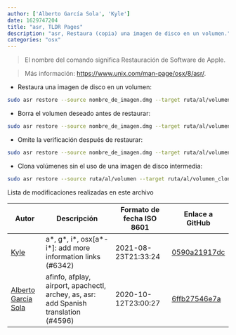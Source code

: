 ```yaml
---
author: ['Alberto García Sola', 'Kyle']
date: 1629747204
title: "asr, TLDR Pages"
description: "asr, Restaura (copia) una imagen de disco en un volumen."
categories: "osx"
---
```

> El nombre del comando significa Restauración de Software de Apple.

> Más información: <https://www.unix.com/man-page/osx/8/asr/>.

- Restaura una imagen de disco en un volumen:

```bash
sudo asr restore --source nombre_de_imagen.dmg --target ruta/al/volumen
```

- Borra el volumen deseado antes de restaurar:

```bash
sudo asr restore --source nombre_de_imagen.dmg --target ruta/al/volumen --erase
```

- Omite la verificación después de restaurar:

```bash
sudo asr restore --source nombre_de_imagen.dmg --target ruta/al/volumen --noverify
```

- Clona volúmenes sin el uso de una imagen de disco intermedia:

```bash
sudo asr restore --source ruta/al/volumen --target ruta/al/volumen_clonado
```
Lista de modificaciones realizadas en este archivo


Autor | Descripción | Formato de fecha ISO 8601 | Enlace a GitHub
------|-----|-----|-----
[Kyle](mailto:76597257+Gitleptune@users.noreply.github.com) | a*, g*, i*, osx[a*-i*]: add more information links (#6342) | 2021-08-23T21:33:24 | [0590a21917dc](https://github.com/tldr-pages/tldr/commit/0590a21917dc981d3cc64b8094b1cffa9d0a3b78)
[Alberto García Sola](mailto:44441820+dawalberto@users.noreply.github.com) | afinfo, afplay, airport, apachectl, archey, as, asr: add Spanish translation (#4596) | 2020-10-12T23:00:27 | [6ffb27546e7a](https://github.com/tldr-pages/tldr/commit/6ffb27546e7a1ae721ea732aa42b9adc44453da2)

